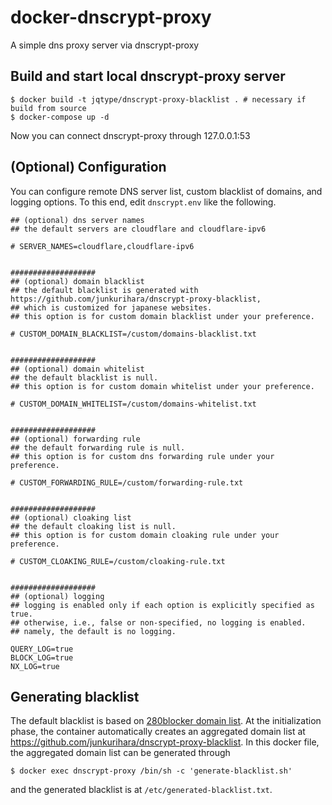 # docker-dnscrypt-proxy

A simple dns proxy server via dnscrypt-proxy

## Build and start local dnscrypt-proxy server

```shell
$ docker build -t jqtype/dnscrypt-proxy-blacklist . # necessary if build from source
$ docker-compose up -d
```

Now you can connect dnscrypt-proxy through 127.0.0.1:53

## (Optional) Configuration

You can configure remote DNS server list, custom blacklist of domains, and logging options. To this end, edit `dnscrypt.env` like the following.

```
## (optional) dns server names
## the default servers are cloudflare and cloudflare-ipv6

# SERVER_NAMES=cloudflare,cloudflare-ipv6


###################
## (optional) domain blacklist
## the default blacklist is generated with https://github.com/junkurihara/dnscrypt-proxy-blacklist,
## which is customized for japanese websites.
## this option is for custom domain blacklist under your preference.

# CUSTOM_DOMAIN_BLACKLIST=/custom/domains-blacklist.txt


###################
## (optional) domain whitelist
## the default blacklist is null.
## this option is for custom domain whitelist under your preference.

# CUSTOM_DOMAIN_WHITELIST=/custom/domains-whitelist.txt


###################
## (optional) forwarding rule
## the default forwarding rule is null.
## this option is for custom dns forwarding rule under your preference.

# CUSTOM_FORWARDING_RULE=/custom/forwarding-rule.txt


###################
## (optional) cloaking list
## the default cloaking list is null.
## this option is for custom domain cloaking rule under your preference.

# CUSTOM_CLOAKING_RULE=/custom/cloaking-rule.txt


###################
## (optional) logging
## logging is enabled only if each option is explicitly specified as true.
## otherwise, i.e., false or non-specified, no logging is enabled.
## namely, the default is no logging.

QUERY_LOG=true
BLOCK_LOG=true
NX_LOG=true
```


## Generating blacklist

The default blacklist is based on [280blocker domain list](https://280blocker.net/files/280blocker_domain.txt). At the initialization phase, the container automatically creates an aggregated domain list at https://github.com/junkurihara/dnscrypt-proxy-blacklist. In this docker file, the aggregated domain list can be generated through

```shell
$ docker exec dnscrypt-proxy /bin/sh -c 'generate-blacklist.sh'
```

and the generated blacklist is at `/etc/generated-blacklist.txt`. 
